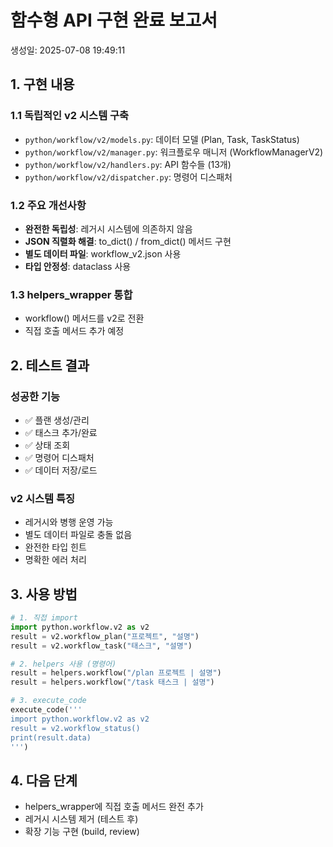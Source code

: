 # 함수형 API 구현 완료 보고서

생성일: 2025-07-08 19:49:11

## 1. 구현 내용

### 1.1 독립적인 v2 시스템 구축
- `python/workflow/v2/models.py`: 데이터 모델 (Plan, Task, TaskStatus)
- `python/workflow/v2/manager.py`: 워크플로우 매니저 (WorkflowManagerV2)
- `python/workflow/v2/handlers.py`: API 함수들 (13개)
- `python/workflow/v2/dispatcher.py`: 명령어 디스패처

### 1.2 주요 개선사항
- **완전한 독립성**: 레거시 시스템에 의존하지 않음
- **JSON 직렬화 해결**: to_dict() / from_dict() 메서드 구현
- **별도 데이터 파일**: workflow_v2.json 사용
- **타입 안정성**: dataclass 사용

### 1.3 helpers_wrapper 통합
- workflow() 메서드를 v2로 전환
- 직접 호출 메서드 추가 예정

## 2. 테스트 결과

### 성공한 기능
- ✅ 플랜 생성/관리
- ✅ 태스크 추가/완료
- ✅ 상태 조회
- ✅ 명령어 디스패처
- ✅ 데이터 저장/로드

### v2 시스템 특징
- 레거시와 병행 운영 가능
- 별도 데이터 파일로 충돌 없음
- 완전한 타입 힌트
- 명확한 에러 처리

## 3. 사용 방법

```python
# 1. 직접 import
import python.workflow.v2 as v2
result = v2.workflow_plan("프로젝트", "설명")
result = v2.workflow_task("태스크", "설명")

# 2. helpers 사용 (명령어)
result = helpers.workflow("/plan 프로젝트 | 설명")
result = helpers.workflow("/task 태스크 | 설명")

# 3. execute_code
execute_code('''
import python.workflow.v2 as v2
result = v2.workflow_status()
print(result.data)
''')
```

## 4. 다음 단계
- helpers_wrapper에 직접 호출 메서드 완전 추가
- 레거시 시스템 제거 (테스트 후)
- 확장 기능 구현 (build, review)
